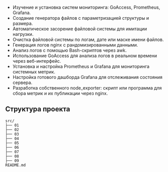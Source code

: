 - Изучение и установка систем мониторинга: GoAccess, Prometheus, Grafana.
- Создание генератора файлов с параметризацией структуры и размера.
- Автоматическое засорение файловой системы для имитации нагрузки.
- Очистка файловой системы по логам, дате или маске имени файлов.
- Генерация логов nginx с рандомизированными данными.
- Анализ логов с помощью Bash-скриптов через awk.
- Использование GoAccess для анализа логов в реальном времени через веб-интерфейс.
- Установка и настройка Prometheus и Grafana для мониторинга системных метрик.
- Настройка готового дашборда Grafana для отслеживания состояния сервера.
- Разработка собственного node_exporter: скрипт или программа для сбора метрик и их публикации через nginx.

## Структура проекта
```
src/
├── 01
├── 02
├── 03
├── 04
├── 05
├── 06
├── 07
├── 08
├── 09
README.md
```